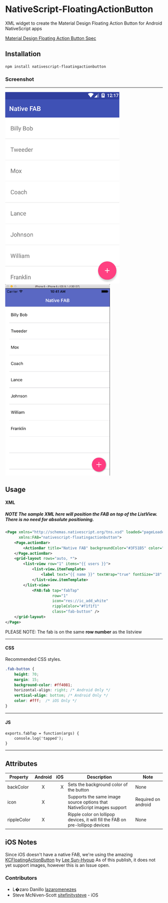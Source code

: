 # NativeScript-FloatingActionButton
XML widget to create the Material Design Floating Action Button for Android NativeScript apps

[Material Design Floating Action Button Spec](https://www.google.com/design/spec/components/buttons-floating-action-button.html)

## Installation
`npm install nativescript-floatingactionbutton`

### Screenshot
---------------
![FAB Android Screenshot](screens/android.png)
![FAB iOS Screenshot](screens/ios.png)

## Usage

#### XML
##### **NOTE** The sample XML here will position the FAB on top of the ListView. There is no need for absolute positioning.
```XML
<Page xmlns="http://schemas.nativescript.org/tns.xsd" loaded="pageLoaded"
      xmlns:FAB="nativescript-floatingactionbutton">
    <Page.actionBar>
        <ActionBar title="Native FAB" backgroundColor="#3F51B5" color="#fff" />
    </Page.actionBar>
    <grid-layout rows="auto, *">
        <list-view row="1" items="{{ users }}">
            <list-view.itemTemplate>
                <label text="{{ name }}" textWrap="true" fontSize="18" margin="20" />
            </list-view.itemTemplate>
        </list-view>
            <FAB:fab tap="fabTap"
                     row="1"
                     icon="res://ic_add_white"
                     rippleColor="#f1f1f1"
                     class="fab-button" />
    </grid-layout>
</Page>
```
PLEASE NOTE: The fab is on the same **row number** as the listview 
***

#### CSS
Recommended CSS styles.
```CSS
.fab-button {
    height: 70;
    margin: 15;
    background-color: #ff4081; 
    horizontal-align: right; /* Android Only */
    vertical-align: bottom; /* Android Only */
    color: #fff;  /* iOS Only */
}
```

***

#### JS

```JS
exports.fabTap = function(args) {
    console.log('tapped');
}
```

***

## Attributes
| Property   |      Android      |  iOS | Description | Note |
|----------|:-------------:|------:|--|--|
| backColor |  X | X | Sets the background color of the button | None
| icon |    X   |   | Supports the same image source options that NativeScript images support | Required on android
| rippleColor | X |     |Ripple color on lollipop devices, it will fill the FAB on pre-lollipop devices | None


## iOS Notes
Since iOS doesn't have a native FAB, we're using the amazing [KCFloatingActionButton](https://cocoapods.org/pods/KCFloatingActionButton) by [Lee Sun-Hyoup](https://github.com/kciter)
As of this publish, it does not yet support images, however this is an Issue open. 

### Contributors

- L�zaro Danillo [lazaromenezes](https://github.com/lazaromenezes)
- Steve McNiven-Scott [sitefinitysteve](https://github.com/sitefinitysteve) - iOS
